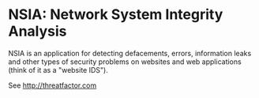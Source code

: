 # NSIA: Network System Integrity Analysis

NSIA is an application for detecting defacements, errors, information leaks and other types of security problems on websites and web applications (think of it as a "website IDS").

See http://threatfactor.com

